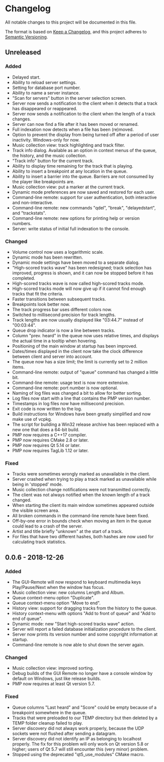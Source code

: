 # Changelog
All notable changes to this project will be documented in this file.

The format is based on [Keep a Changelog](https://keepachangelog.com/en/1.0.0/),
and this project adheres to [Semantic Versioning](https://semver.org/spec/v2.0.0.html).

## Unreleased
### Added
- Delayed start.
- Ability to reload server settings.
- Setting for database port number.
- Ability to name a server instance.
- "Scan for servers" button in the server selection screen.
- Server now sends a notification to the client when it detects that a track has disappeared or reappeared.
- Server now sends a notification to the client when the length of a track changes.
- Server can now find a file after it has been moved or renamed.
- Full indexation now detects when a file has been (re)moved.
- Option to prevent the display from being turned off after a period of user inactivity. Windows-only for now.
- Music collection view: track highlighting and track filter.
- Track info dialog. Available as an option in context menus of the queue, the history, and the music collection.
- "Track info" button for the current track.
- Ability to display time remaining for the track that is playing.
- Ability to insert a breakpoint at any location in the queue.
- Ability to insert a barrier into the queue. Barriers are not consumed by the player like breakpoints are.
- Music collection view: put a marker at the current track.
- Dynamic mode preferences are now saved and restored for each user.
- Command-line remote: support for user authentication, both interactive and non-interactive.
- Command-line remote: new commands "qdel", "break", "delayedstart", and "trackstats".
- Command-line remote: new options for printing help or version numbers.
- Server: write status of initial full indexation to the console.

### Changed
- Volume control now uses a logarithmic scale.
- Dynamic mode has been rewritten.
- Dynamic mode settings have been moved to a separate dialog.
- "High-scored tracks wave" has been redesigned; track selection has improved, progress is shown, and it can now be stopped before it has completed.
- High-scored tracks wave is now called high-scored tracks mode.
- High-scored tracks mode will now give up if it cannot find enough tracks that fit the criteria.
- Faster transitions between subsequent tracks.
- Breakpoints look better now.
- The track progress bar uses different colors now.
- Switched to millisecond precision for track lengths.
- Track lengths are now usually displayed like "03:44.7" instead of "00:03:44".
- Queue drop indicator is now a line between tracks.
- Column "prev. heard" in the queue now uses relative times, and displays the actual time in a tooltip when hovering.
- Positioning of the main window at startup has been improved.
- Dates/times displayed in the client now take the clock difference between client and server into account.
- The queue now has a size limit; the limit is currently set to 2 million items.
- Command-line remote: output of "queue" command has changed a little bit.
- Command-line remote: usage text is now more extensive.
- Command-line remote: port number is now optional.
- Naming of log files was changed a bit to allow for better sorting.
- Log files now start with a line that contains the PMP version number.
- Timestamps in log files now have millisecond precision.
- Exit code is now written to the log.
- Build instructions for Windows have been greatly simplified and now make use of vcpkg.
- The script for building a Win32 release archive has been replaced with a new one that does a 64-bit build.
- PMP now requires a C++17 compiler.
- PMP now requires CMake 2.8 or later.
- PMP now requires Qt 5.14 or later.
- PMP now requires TagLib 1.12 or later.

### Fixed
- Tracks were sometimes wrongly marked as unavailable in the client.
- Server crashed when trying to play a track marked as unavailable while being in 'stopped' mode.
- Music collection change notifications were not transmitted correctly.
- The client was not always notified when the known length of a track changed.
- When starting the client its main window sometimes appeared outside the visible screen area.
- All broken commands in the command-line remote have been fixed.
- Off-by-one error in bounds check when moving an item in the queue could lead to a crash of the server.
- Artist and title briefly "unknown" at the start of a track.
- For files that have two different hashes, both hashes are now used for calculating track statistics.

## 0.0.6 - 2018-12-26
### Added
- The GUI-Remote will now respond to keyboard multimedia keys Play/Pause/Next when the window has focus.
- Music collection view: new columns Length and Album.
- Queue context-menu option "Duplicate".
- Queue context-menu option "Move to end".
- History view: support for dragging tracks from the history to the queue.
- History context-menu with options "Add to front of queue" and "Add to end of queue".
- Dynamic mode: new "Start high-scored tracks wave" action.
- Server will report a failed database initialization procedure to the client.
- Server now prints its version number and some copyright information at startup.
- Command-line remote is now able to shut down the server again.

### Changed
- Music collection view: improved sorting.
- Debug builds of the GUI Remote no longer have a console window by default on Windows, just like release builds.
- PMP now requires at least Qt version 5.7.

### Fixed
- Queue columns "Last heard" and "Score" could be empty because of a breakpoint somewhere in the queue.
- Tracks that were preloaded to our TEMP directory but then deleted by a TEMP folder cleanup failed to play.
- Server discovery did not always work properly, because the UDP sockets were not flushed after sending a datagram.
- Server discovery did not identify an IP as belonging to localhost properly. The fix for this problem will only work on Qt version 5.8 or higher; users of Qt 5.7 will still encounter this (very minor) problem.
- Stopped using the deprecated "qt5_use_modules" CMake macro.
